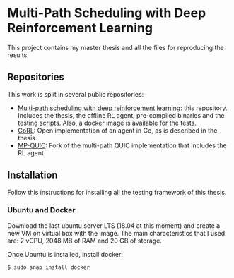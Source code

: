 # Multi-Path Scheduling with Deep Reinforcement Learning
This project contains my master thesis and all the files for reproducing
the results.

## Repositories
This work is split in several public repositories:

 * [Multi-path scheduling with deep reinforcement learning](https://bitbucket.org/marcmolla/multi-path-scheduling-with-deep-reinforcement-learning/):
 this repository. Includes the thesis, the offline RL agent, pre-compiled binaries and the testing scripts. Also, a docker
 image is available for the tests.
 * [GoRL](https://bitbucket.org/marcmolla/gorl/): Open implementation of an agent in Go, as is described in the thesis.
 * [MP-QUIC](https://github.com/marcmolla/mp-quic): Fork of the multi-path QUIC implementation that includes the RL agent
 

## Installation
Follow this instructions for installing all the testing framework of this thesis.

### Ubuntu and Docker

Download the last ubuntu server LTS (18.04 at this moment) and create a new VM on virtual box with the
image. The main characteristics that I used are: 2 vCPU, 2048 MB of RAM and 20 GB of storage.

Once Ubuntu is installed, install docker: 

```$ sudo snap install docker```